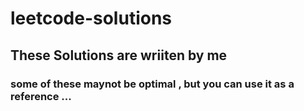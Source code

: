 # leetcode-solutions

## These Solutions are wriiten by me
### some of these maynot be optimal , but you can use it as a reference ...
